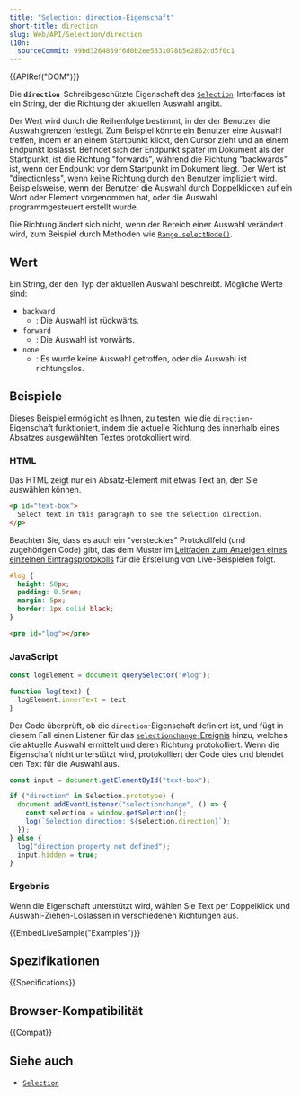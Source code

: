 ```yaml
---
title: "Selection: direction-Eigenschaft"
short-title: direction
slug: Web/API/Selection/direction
l10n:
  sourceCommit: 99bd3264839f6d0b2ee5331078b5e2862cd5f0c1
---
```


{{APIRef("DOM")}}

Die **`direction`**-Schreibgeschützte Eigenschaft des [`Selection`](/de/docs/Web/API/Selection)-Interfaces ist ein String, der die Richtung der aktuellen Auswahl angibt.

Der Wert wird durch die Reihenfolge bestimmt, in der der Benutzer die Auswahlgrenzen festlegt.
Zum Beispiel könnte ein Benutzer eine Auswahl treffen, indem er an einem Startpunkt klickt, den Cursor zieht und an einem Endpunkt loslässt.
Befindet sich der Endpunkt später im Dokument als der Startpunkt, ist die Richtung "forwards", während die Richtung "backwards" ist, wenn der Endpunkt vor dem Startpunkt im Dokument liegt.
Der Wert ist "directionless", wenn keine Richtung durch den Benutzer impliziert wird. Beispielsweise, wenn der Benutzer die Auswahl durch Doppelklicken auf ein Wort oder Element vorgenommen hat, oder die Auswahl programmgesteuert erstellt wurde.

Die Richtung ändert sich nicht, wenn der Bereich einer Auswahl verändert wird, zum Beispiel durch Methoden wie [`Range.selectNode()`](/de/docs/Web/API/Range/selectNode).

## Wert

Ein String, der den Typ der aktuellen Auswahl beschreibt. Mögliche Werte sind:

- `backward`
  - : Die Auswahl ist rückwärts.
- `forward`
  - : Die Auswahl ist vorwärts.
- `none`
  - : Es wurde keine Auswahl getroffen, oder die Auswahl ist richtungslos.

## Beispiele

Dieses Beispiel ermöglicht es Ihnen, zu testen, wie die `direction`-Eigenschaft funktioniert, indem die aktuelle Richtung des innerhalb eines Absatzes ausgewählten Textes protokolliert wird.

### HTML

Das HTML zeigt nur ein Absatz-Element mit etwas Text an, den Sie auswählen können.

```html
<p id="text-box">
  Select text in this paragraph to see the selection direction.
</p>
```

Beachten Sie, dass es auch ein "verstecktes" Protokollfeld (und zugehörigen Code) gibt, das dem Muster im [Leitfaden zum Anzeigen eines einzelnen Eintragsprotokolls](/de/docs/MDN/Writing_guidelines/Page_structures/Live_samples#displaying_a_single_entry_log) für die Erstellung von Live-Beispielen folgt.

```css hidden
#log {
  height: 50px;
  padding: 0.5rem;
  margin: 5px;
  border: 1px solid black;
}
```

```html hidden
<pre id="log"></pre>
```

### JavaScript

```js hidden
const logElement = document.querySelector("#log");

function log(text) {
  logElement.innerText = text;
}
```

Der Code überprüft, ob die `direction`-Eigenschaft definiert ist, und fügt in diesem Fall einen Listener für das [`selectionchange`-Ereignis](/de/docs/Web/API/Document/selectionchange_event) hinzu, welches die aktuelle Auswahl ermittelt und deren Richtung protokolliert.
Wenn die Eigenschaft nicht unterstützt wird, protokolliert der Code dies und blendet den Text für die Auswahl aus.

```js
const input = document.getElementById("text-box");

if ("direction" in Selection.prototype) {
  document.addEventListener("selectionchange", () => {
    const selection = window.getSelection();
    log(`Selection direction: ${selection.direction}`);
  });
} else {
  log("direction property not defined");
  input.hidden = true;
}
```

### Ergebnis

Wenn die Eigenschaft unterstützt wird, wählen Sie Text per Doppelklick und Auswahl-Ziehen-Loslassen in verschiedenen Richtungen aus.

{{EmbedLiveSample("Examples")}}

## Spezifikationen

{{Specifications}}

## Browser-Kompatibilität

{{Compat}}

## Siehe auch

- [`Selection`](/de/docs/Web/API/Selection)
